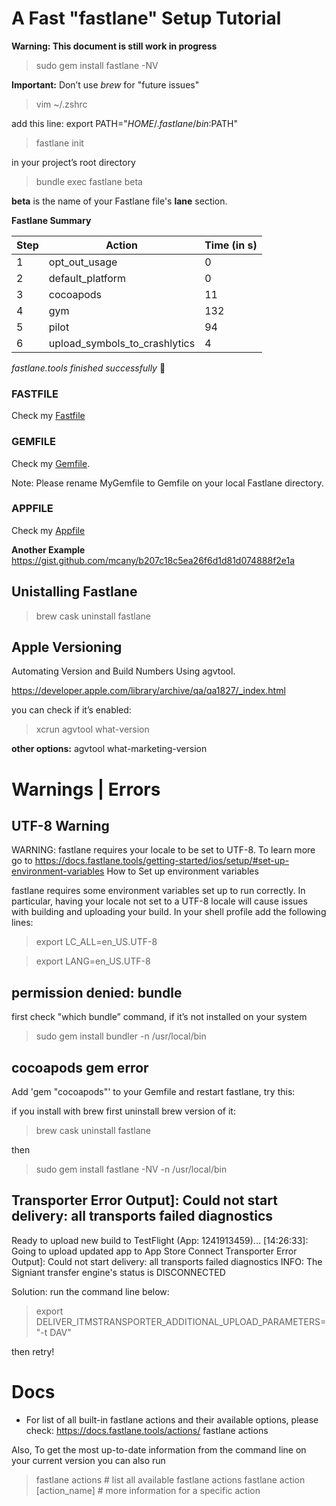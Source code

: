 # A Fast "fastlane" Setup Tutorial

**Warning: This document is still work in progress**

> sudo gem install fastlane -NV 

**Important:** Don’t use *brew* for "future issues"

> vim  ~/.zshrc

add this line: export PATH="$HOME/.fastlane/bin:$PATH"

> fastlane init 

in your project’s root directory

> bundle exec fastlane beta  

**beta** is the name of your Fastlane file's **lane** section.

**Fastlane Summary**

| Step | Action | Time (in s) |
|--|--|--|
| 1 | opt_out_usage | 0 |
| 2 | default_platform | 0 |
| 3 | cocoapods | 11 |
| 4 | gym | 132 |
| 5 | pilot | 94 |
| 6 | upload_symbols_to_crashlytics | 4 |

*fastlane.tools finished successfully* 🎉

### FASTFILE

Check my [Fastfile](Fastfile)

### GEMFILE

Check my [Gemfile](MyGemfile). 

Note: Please rename MyGemfile to Gemfile on your local Fastlane directory.

### APPFILE

Check my [Appfile](Appfile)

**Another Example**
https://gist.github.com/mcany/b207c18c5ea26f6d1d81d074888f2e1a

## Unistalling Fastlane

> brew cask uninstall fastlane

## Apple Versioning

Automating Version and Build Numbers Using agvtool.

https://developer.apple.com/library/archive/qa/qa1827/_index.html

you can check if it’s enabled:

> xcrun agvtool what-version

**other options:**
agvtool what-marketing-version

# Warnings | Errors

## UTF-8 Warning

WARNING: fastlane requires your locale to be set to UTF-8. To learn more go to 
https://docs.fastlane.tools/getting-started/ios/setup/#set-up-environment-variables
How to Set up environment variables

fastlane requires some environment variables set up to run correctly. In particular, having your locale not set to a UTF-8 locale will cause issues with building and uploading your build. In your shell profile add the following lines:

> export LC_ALL=en_US.UTF-8

> export LANG=en_US.UTF-8


## permission denied: bundle

first check "which bundle” command, if it’s not installed on your system

> sudo gem install bundler -n /usr/local/bin

## cocoapods gem error

 Add 'gem "cocoapods"' to your Gemfile and restart fastlane, try this:

if you install with brew first uninstall brew version of it:

> brew cask uninstall fastlane

then
> sudo gem install fastlane -NV -n /usr/local/bin


## Transporter Error Output]: Could not start delivery: all transports failed diagnostics

Ready to upload new build to TestFlight (App: 1241913459)...
[14:26:33]: Going to upload updated app to App Store Connect
Transporter Error Output]: Could not start delivery: all transports failed diagnostics
INFO: The Signiant transfer engine's status is DISCONNECTED

Solution: 
run the command line below:

> export DELIVER_ITMSTRANSPORTER_ADDITIONAL_UPLOAD_PARAMETERS="-t DAV"

then retry!

# Docs

* For list of all built-in fastlane actions and their available options, please check: https://docs.fastlane.tools/actions/
fastlane actions

Also, To get the most up-to-date information from the command line on your current version you can also run

> fastlane actions # list all available fastlane actions
> fastlane action [action_name] # more information for a specific action



